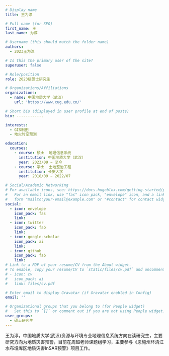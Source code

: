 ```yaml
---
# Display name
title: 王为淳

# Full name (for SEO)
first_name: 王
last_name: 为淳

# Username (this should match the folder name)
authors:
  - 2023王为淳

# Is this the primary user of the site?
superuser: false

# Role/position
role: 2023级硕士研究生

# Organizations/Affiliations
organizations:
  - name: 中国地质大学（武汉）
    url: 'https://www.cug.edu.cn/'

# Short bio (displayed in user profile at end of posts)
bio: -----------.

interests:
  - GIS制图
  - 地灾时空预测

education:
  courses:
    - course: 硕士  地理信息系统
      institution: 中国地质大学（武汉）
      year: 2023/09 ~ 至今
    - course: 学士  土地整治工程
      institution: 长安大学
      year: 2018/09 ~ 2022/07

# Social/Academic Networking
# For available icons, see: https://docs.hugoblox.com/getting-started/page-builder/#icons
#   For an email link, use "fas" icon pack, "envelope" icon, and a link in the
#   form "mailto:your-email@example.com" or "#contact" for contact widget.
social:
  - icon: envelope
    icon_pack: fas
    link: 
  - icon: twitter
    icon_pack: fab
    link: 
  - icon: google-scholar
    icon_pack: ai
    link: 
  - icon: github
    icon_pack: fab
    link: 
# Link to a PDF of your resume/CV from the About widget.
# To enable, copy your resume/CV to `static/files/cv.pdf` and uncomment the lines below.
# - icon: cv
#   icon_pack: ai
#   link: files/cv.pdf

# Enter email to display Gravatar (if Gravatar enabled in Config)
email: ''

# Organizational groups that you belong to (for People widget)
#   Set this to `[]` or comment out if you are not using People widget.
user_groups:
  - 硕士研究生
---
```


王为淳，中国地质大学(武汉)资源与环境专业地理信息系统方向在读研究生，主要研究方向为地质灾害预警，目前在周超老师课题组学习，主要参与《恩施州环清江水布垭库区地质灾害InSAR预警》项目工作。
